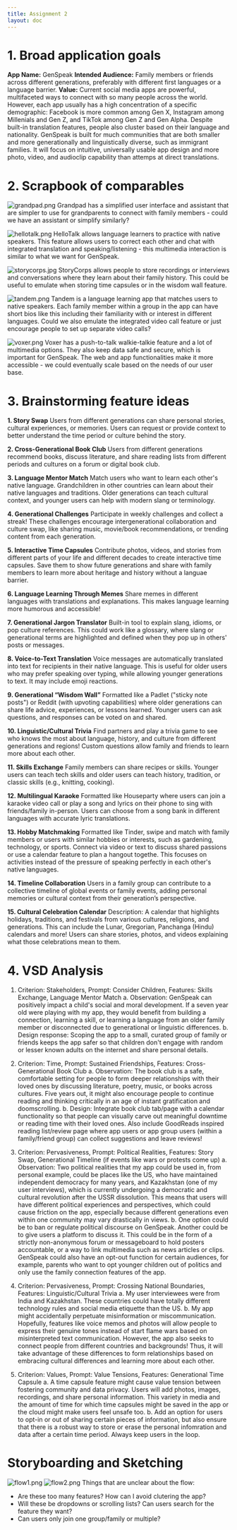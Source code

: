 ```yaml
---
title: Assignment 2
layout: doc
---
```


# 1. Broad application goals
**App Name:** GenSpeak
**Intended Audience:** Family members or friends across different generations, preferably with different first languages or a language barrier.
**Value:** Current social media apps are powerful, multifaceted ways to connect with so many people across the world. However, each app usually has a high concentration of a specific demographic: Facebook is more common among Gen X, Instagram among Millenials and Gen Z, and TikTok among Gen Z and Gen Alpha. Despite built-in translation features, people also cluster based on their language and nationality. GenSpeak is built for much communities that are both smaller and more generationally and linguistically diverse, such as immigrant families. It will focus on intuitive, universally usable app design and more photo, video, and audioclip capability than attemps at direct translations.

# 2. Scrapbook of comparables
![grandpad.png](grandpad.png)
Grandpad has a simplified user interface and assistant that are simpler to use for grandparents to connect with family members - could we have an assistant or simplify similarly?


![hellotalk.png](hellotalk.png)
HelloTalk allows language learners to practice with native speakers. This feature allows users to correct each other and chat with integrated translation and speaking/listening - this multimedia interaction is similar to what we want for GenSpeak.


![storycorps.jpg](storycorps.jpg)
StoryCorps allows people to store recordings or interviews and conversations where they learn about their family history. This could be useful to emulate when storing time capsules or in the wisdom wall feature.

![tandem.png](tandem.png)
Tandem is a language learning app that matches users to native speakers. Each family member within a group in the app can have short bios like this including their familiarity with or interest in different languages. Could we also emulate the integrated video call feature or just encourage people to set up separate video calls?

![voxer.png](voxer.png)
Voxer has a push-to-talk walkie-talkie feature and a lot of multimedia options. They also keep data safe and secure, which is important for GenSpeak. The web and app functionalities make it more accessible - we could eventually scale based on the needs of our user base.

# 3. Brainstorming feature ideas

**1. Story Swap**
Users from different generations can share personal stories, cultural experiences, or memories. Users can request or provide context to better understand the time period or culture behind the story.

**2. Cross-Generational Book Club**
Users from different generations recommend books, discuss literature, and share reading lists from different periods and cultures on a forum or digital book club.

**3. Language Mentor Match**
Match users who want to learn each other's native language. Grandchildren in other countries can learn about their native languages and traditions. Older generations can teach cultural context, and younger users can help with modern slang or terminology.

**4. Generational Challenges**
Participate in weekly challenges and collect a streak! These challenges encourage intergenerational collaboration and culture swap, like sharing music, movie/book recommendations, or trending content from each generation.

**5. Interactive Time Capsules**
Contribute photos, videos, and stories from different parts of your life and different decades to create interactive time capsules. Save them to show future generations and share with family members to learn more about heritage and history without a languae barrier.

**6. Language Learning Through Memes**
Share memes in different languages with translations and explanations. This makes language learning more humorous and accessible!

**7. Generational Jargon Translator**
Built-in tool to explain slang, idioms, or pop culture references. This could work like a glossary, where slang or generational terms are highlighted and defined when they pop up in others' posts or messages.

**8. Voice-to-Text Translation**
Voice messages are automatically translated into text for recipients in their native language. This is useful for older users who may prefer speaking over typing, while allowing younger generations to text. It may include emoji reactions.

**9. Generational “Wisdom Wall”**
Formatted like a Padlet ("sticky note posts") or Reddit (with upvoting capabilities) where older generations can share life advice, experiences, or lessons learned. Younger users can ask questions, and responses can be voted on and shared.

**10. Linguistic/Cultural Trivia**
Find partners and play a trivia game to see who knows the most about language, history, and culture from different generations and regions! Custom questions allow family and friends to learn more about each other.

**11. Skills Exchange**
Family members can share recipes or skills. Younger users can teach tech skills and older users can teach history, tradition, or classic skills (e.g., knitting, cooking).

**12. Multilingual Karaoke**
Formatted like Houseparty where users can join a karaoke video call or play a song and lyrics on their phone to sing with friends/family in-person. Users can choose from a song bank in different languages with accurate lyric translations.

**13. Hobby Matchmaking**
Formatted like Tinder, swipe and match with family members or users with similar hobbies or interests, such as gardening, technology, or sports. Connect via video or text to discuss shared passions or use a calendar feature to plan a hangout togethe. This focuses on activities instead of the pressure of speaking perfectly in each other's native languages.

**14. Timeline Collaboration**
Users in a family group can contribute to a collective timeline of global events or family events, adding personal memories or cultural context from their generation’s perspective.

**15. Cultural Celebration Calendar**
Description: A calendar that highlights holidays, traditions, and festivals from various cultures, religions, and generations. This can include the Lunar, Gregorian, Panchanga (Hindu) calendars and more! Users can share stories, photos, and videos explaining what those celebrations mean to them.


# 4. VSD Analysis
1. Criterion: Stakeholders, Prompt: Consider Children, Features: Skills Exchange, Language Mentor Match
    a. Observation: GenSpeak can positively impact a child's social and moral development. If a seven year old were playing with my app, they would benefit from building a connection, learning a skill, or learning a language from an older family member or disconnected due to generational or linguistic differences.
    b. Design response: Scoping the app to a small, curated group of family or friends keeps the app safer so that children don't engage with random or lesser known adults on the internet and share personal details.

2. Criterion: Time, Prompt: Sustained Friendships, Features: Cross-Generational Book Club
    a. Observation: The book club is a safe, comfortable setting for people to form deeper relationships with their loved ones by discussing literature, poetry, music, or books across cultures. Five years out, it might also encourage people to continue reading and thinking critically in an age of instant gratification and doomscrolling.
    b. Design: Integrate book club tab/page with a calendar functionality so that people can visually carve out meaningful downtime or reading time with their loved ones. Also include GoodReads inspired reading list/review page where app users or app group users (within a family/friend group) can collect suggestions and leave reviews!

3. Criterion: Pervasiveness, Prompt: Political Realities, Features: Story Swap, Generational Timeline (if events like wars or protests come up)
    a. Observation: Two political realities that my app could be used in, from personal example, could be places like the US, who have maintained independent democracy for many years, and Kazakhstan (one of my user interviews), which is currently undergoing a democratic and cultural revolution after the USSR dissolution. This means that users will have different political experiences and perspectives, which could cause friction on the app, especially because different generations even within one community may vary drastically in views.
    b. One option could be to ban or regulate political discourse on GenSpeak. Another could be to give users a platform to discuss it. This could be in the form of a strictly non-anonymous forum or messageboard to hold posters accountable, or a way to link multimedia such as news articles or clips. GenSpeak could also have an opt-out function for certain audiences, for example, parents who want to opt younger children out of politics and only use the family connection features of the app.

4. Criterion: Pervasiveness, Prompt: Crossing National Boundaries, Features: Linguistic/Cultural Trivia
    a. My user interviewees were from India and Kazakhstan. These countries could have totally different technology rules and social media etiquette than the US.
    b. My app might accidentally perpetuate misinformation or miscommunication. Hopefully, features like voice memos and photos will allow people to express their genuine tones instead of start flame wars based on misinterpreted text communication. However, the app also seeks to connect people from different countries and backgrounds! Thus, it will take advantage of these differences to form relationships based on embracing cultural differences and learning more about each other.

5. Criterion: Values, Prompt: Value Tensions, Features: Generational Time Capsule
    a. A time capsule feature might cause value tension between fostering community and data privacy. Users will add photos, images, recordings, and share personal information. This variety in media and the amount of time for which time capsules might be saved in the app or the cloud might make users feel unsafe too.
    b. Add an option for users to opt-in or out of sharing certain pieces of information, but also ensure that there is a robust way to store or erase the personal infomration and data after a certain time period. Always keep users in the loop.

# Storyboarding and Sketching

![flow1.png](flow1.jpg)
![flow2.png](flow2.jpg)
Things that are unclear about the flow:
- Are these too many features? How can I avoid clutering the app?
- Will these be dropdowns or scrolling lists? Can users search for the feature they want?
- Can users only join one group/family or multiple?
